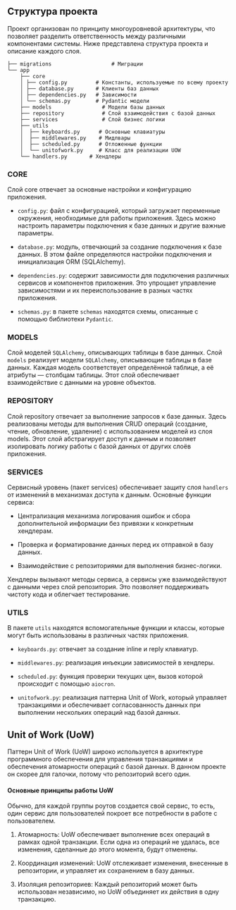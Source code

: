 
## Структура проекта

Проект организован по принципу многоуровневой архитектуры, что позволяет разделить ответственность между различными компонентами системы. Ниже представлена структура проекта и описание каждого слоя.

```
├── migrations                   # Миграции
└── app
    ├── core
    │ ├── config.py         # Константы, используемые по всему проекту
    │ ├── database.py       # Клиенты баз данных
    │ ├── dependencies.py   # Зависимости
    │ └── schemas.py        # Pydantic модели
    ├── models                # Модели базы данных
    ├── repository            # Слой взаимодействия с базой данных
    ├── services              # Слой бизнес логики
    ├── utils                 
    │  ├── keyboards.py      # Основные клавиатуры
    │  ├── middlewares.py    # Мидлвары
    │  ├── scheduled.py      # Отложенные функции
    │  └── unitofwork.py     # Класс для реализации UOW
    └── handlers.py       # Хендлеры
```

### CORE

Слой core отвечает за основные настройки и конфигурацию приложения.

* `config.py`: файл с конфигурацией, который загружает переменные окружения, необходимые для работы приложения. Здесь можно настроить параметры подключения к базе данных и другие важные параметры.

* `database.py`: модуль, отвечающий за создание подключения к базе данных. В этом файле определяются настройки подключения и инициализация ORM (SQLAlchemy).

* `dependencies.py`: содержит зависимости для подключения различных сервисов и компонентов приложения. Это упрощает управление зависимостями и их переиспользование в разных частях приложения.

* `schemas.py`: в пакете `schemas` находятся схемы, описанные с помощью библиотеки `Pydantic`.


### MODELS

Слой моделей  `SQLAlchemy`, описывающих таблицы в базе данных. Слой `models` реализует модели `SQLAlchemy`, описывающие таблицы в базе данных. Каждая модель соответствует определённой таблице, а её атрибуты — столбцам таблицы. Этот слой обеспечивает взаимодействие с данными на уровне объектов.

### REPOSITORY

Слой repository отвечает за выполнение запросов к базе данных. Здесь реализованы методы для выполнения CRUD операций (создание, чтение, обновление, удаление) с использованием моделей из слоя models. Этот слой абстрагирует доступ к данным и позволяет изолировать логику работы с базой данных от других слоёв приложения.

### SERVICES

Сервисный уровень (пакет services) обеспечивает защиту слоя `handlers` от изменений в механизмах доступа к данным. Основные функции сервиса:

* Централизация механизма логирования ошибок и сбора дополнительной информации без привязки к конкретным хендлерам.

* Проверка и форматирование данных перед их отправкой в базу данных.

* Взаимодействие с репозиториями для выполнения бизнес-логики.

Хендлеры вызывают методы сервиса, а сервисы уже взаимодействуют с данными через слой репозитория. Это позволяет поддерживать чистоту кода и облегчает тестирование.

### UTILS

В пакете `utils` находятся вспомогательные функции и классы, которые могут быть использованы в различных частях приложения.

* `keyboards.py`: отвечает за создание inline и reply клавиатур.

* `middlewares.py`: реализация инъекции зависимостей в хендлеры.

* `scheduled.py`: функция проверки текущих цен, вызов которой происходит с помощью `aiocron`.

* `unitofwork.py`: реализация паттерна Unit of Work, который управляет транзакциями и обеспечивает согласованность данных при выполнении нескольких операций над базой данных.

## Unit of Work (UoW)

Паттерн Unit of Work (UoW) широко используется в архитектуре программного обеспечения для управления транзакциями и обеспечения атомарности операций с базой данных. В данном проекте он скорее для галочки, потому что репозиторий всего один.
#### Основные принципы работы UoW

Обычно, для каждой группы роутов создается свой сервис, то есть, один сервис для пользователей покроет все потребности в работе с пользователем.

1. Атомарность: UoW обеспечивает выполнение всех операций в рамках одной транзакции. Если одна из операций не удалась, все изменения, сделанные до этого момента, будут отменены.

2. Координация изменений: UoW отслеживает изменения, внесенные в репозитории, и управляет их сохранением в базу данных.

3. Изоляция репозиториев: Каждый репозиторий может быть использован независимо, но UoW объединяет их действия в одну транзакцию.
